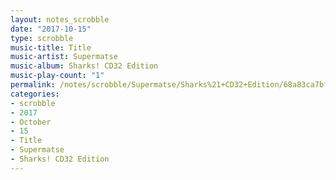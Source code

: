 ```yaml
---
layout: notes_scrobble
date: "2017-10-15"
type: scrobble
music-title: Title
music-artist: Supermatse
music-album: Sharks! CD32 Edition
music-play-count: "1"
permalink: /notes/scrobble/Supermatse/Sharks%21+CD32+Edition/68a83ca7bf2d21be20e7a44b6e97e7aad3bae399.html
categories:
- scrobble
- 2017
- October
- 15
- Title
- Supermatse
- Sharks! CD32 Edition
---
```

